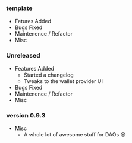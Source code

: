 ### template
  - Fetures Added
  - Bugs Fixed
  - Maintenence / Refactor
  - Misc

### Unreleased
  - Features Added
    - Started a changelog
    - Tweaks to the wallet provider UI
  - Bugs Fixed
  - Maintenence / Refactor
  - Misc

### version 0.9.3
  - Misc
    - A whole lot of awesome stuff for DAOs 😎
